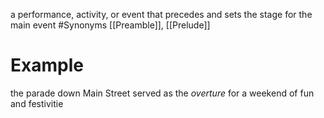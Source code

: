 a performance, activity, or event that precedes and sets the stage for the main event
#Synonyms  [[Preamble]], [[Prelude]]
# Example
the parade down Main Street served as the _overture_ for a weekend of fun and festivitie